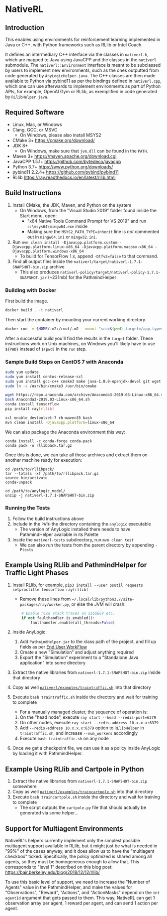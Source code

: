 # NativeRL

## Introduction

This enables using environments for reinforcement learning implemented in Java or C++, with Python frameworks such as RLlib or Intel Coach.

It defines an intermediary C++ interface via the classes in `nativerl.h`, which are mapped to Java using JavaCPP and the classes in the `nativerl` submodule. The `nativerl::Environment` interface is meant to be subclassed by users to implement new environments, such as the ones outputted from code generated by `AnyLogicHelper.java`. The C++ classes are then made available to Python via pybind11 as per the bindings defined in `nativerl.cpp`, which one can use afterwards to implement environments as part of Python APIs, for example, OpenAI Gym or RLlib, as exemplified in code generated by `RLlibHelper.java`.

## Required Software

- Linux, Mac, or Windows
- Clang, GCC, or MSVC
  - On Windows, please also install MSYS2
- CMake 3+ https://cmake.org/download/
- JDK 8+
  - On Windows, make sure that `jvm.dll` can be found in the `PATH`.
- Maven 3+ https://maven.apache.org/download.cgi
- JavaCPP 1.5.1+ https://github.com/bytedeco/javacpp
- Python 3.7+ https://www.python.org/downloads/
- pybind11 2.2.4+ https://github.com/pybind/pybind11
- RLlib https://ray.readthedocs.io/en/latest/rllib.html

## Build Instructions

1.  Install CMake, the JDK, Maven, and Python on the system
    - On Windows, from the "Visual Studio 2019" folder found inside the Start menu, open:
      - "x64 Native Tools Command Prompt for VS 2019" and run `c:\msys64\mingw64.exe` inside
      - Making sure the `MSYS2_PATH_TYPE=inherit` line is _not_ commented out in `mingw64.ini` or `mingw32.ini`.
2.  Run `mvn clean install -Djavacpp.platform.custom -Djavacpp.platform.linux-x86_64 -Djavacpp.platform.macosx-x86_64 -Djavacpp.platform.windows-x86_64`
    - To build for TensorFlow 1.x, append `-Dtfv2=false` to that command.
3.  Find all output files inside the `nativerl/target/nativerl-1.7.1-SNAPSHOT-bin.zip` archive
    - This also produces `nativerl-policy/target/nativerl-policy-1.7.1-SNAPSHOT.jar` (~231mb) for the PathmindHelper

### Building with Docker

First build the image.

```bash
docker build . -t nativerl
```

Then start the container by mounting your current working directory.

```bash
docker run -v $HOME/.m2:/root/.m2 --mount "src=$(pwd),target=/app,type=bind" nativerl
```

After a successful build you'll find the results in the `target` folder. These instructions work
on Unix machines, on Windows you'll likely have to use `${PWD}` instead of `$(pwd)` in the `run` step.

### Sample Build Steps on CentOS 7 with Anaconda

```bash
sudo yum update
sudo yum install centos-release-scl
sudo yum install gcc-c++ cmake3 make java-1.8.0-openjdk-devel git wget devtoolset-7 rh-maven35
sudo ln -s /usr/bin/cmake3 /usr/bin/cmake

wget https://repo.anaconda.com/archive/Anaconda3-2019.03-Linux-x86_64.sh
bash Anaconda3-2019.03-Linux-x86_64.sh
conda install tensorflow
pip install ray[rllib]

scl enable devtoolset-7 rh-maven35 bash
mvn clean install -Djavacpp.platform=linux-x86_64
```

We can also package the Anaconda environment this way:

```
conda install -c conda-forge conda-pack
conda pack -o rllibpack.tar.gz
```

Once this is done, we can take all those archives and extract them on another machine ready for execution:

```
cd /path/to/rllibpack/
tar --totals -xf /path/to/rllibpack.tar.gz
source bin/activate
conda-unpack

cd /path/to/anylogic_model/
unzip -j nativerl-1.7.1-SNAPSHOT-bin.zip
```

### Running the Tests

1.  Follow the build instructions above
2.  Include in the `PATH` the directory containing the `anylogic` executable
    - The version of AnyLogic installed there needs to have PathmindHelper available in its Palette
3.  Inside the `nativerl-tests` subdirectory, run `mvn clean test`
    - We can also run the tests from the parent directory by appending `-Ptests`

## Example Using RLlib and PathmindHelper for Traffic Light Phases

1.  Install RLlib, for example, `pip3 install --user psutil requests setproctitle tensorflow ray[rllib]`

    - Remove these lines from `~/.local/lib/python3.7/site-packages/ray/worker.py`, or else the JVM will crash:

    ```python
        # Enable nice stack traces on SIGSEGV etc.
        if not faulthandler.is_enabled():
            faulthandler.enable(all_threads=False)
    ```

2.  Inside AnyLogic:

    1. Add `PathmindHelper.jar` to the class path of the project, and fill up fields as per [End User WorkFlow](PathmindPolicyHelper/README.md#end-user-workflow)
    2. Create a new "Simulation" and adjust anything required
    3. Export the "Simulation" experiment to a "Standalone Java application" into some directory

3.  Extract the native libraries from `nativerl-1.7.1-SNAPSHOT-bin.zip` inside that directory
4.  Copy as well [`nativerl/examples/traintraffic.sh`](nativerl/examples/traintraffic.sh) into that directory
5.  Execute `bash traintraffic.sh` inside the directory and wait for training to complete

    - For a manually managed cluster, the sequence of operation is:

    1. On the "head node", execute `ray start --head --redis-port=6379`
    2. On other nodes, execute `ray start --redis-address 10.x.x.x:6379`
    3. Add `--redis-address 10.x.x.x:6379` option to `RLlibHelper` in `traintraffic.sh`, and increase `--num_workers` accordingly
    4. Execute `bash traintraffic.sh` on any node

6.  Once we get a checkpoint file, we can use it as a policy inside AnyLogic by loading it with PathmindHelper.

## Example Using RLlib and Cartpole in Python

1.  Extract the native libraries from `nativerl-1.7.1-SNAPSHOT-bin.zip` somewhere
2.  Copy as well [`nativerl/examples/traincartpole.sh`](nativerl/examples/traincartpole.sh) into that directory
3.  Execute `bash traincartpole.sh` inside the directory and wait for training to complete
    - The script outputs the `cartpole.py` file that should actually be generated via some helper...

## Support for Multiagent Environments

NativeRL's helpers currently implement only the simplest possible multiagent support available in RLlib, but it might just be what is needed in "99%" of the cases anyway, and it does allow us to have the "multiagent checkbox" ticked. Specifically, the policy optimized is shared among all agents, so they must be homogeneous enough to allow that. This corresponds to "level 1" described on this blog post: https://bair.berkeley.edu/blog/2018/12/12/rllib/

To use this basic level of support, we need to increase the "Number of Agents" value in the PathmindHelper, and make the values for "Observations", "Reward", "Actions", and "ActionMasks" depend on the `int agentId` argument that gets passed to them. This way, NativeRL can get 1 observation array per agent, 1 reward per agent, and can send 1 action per agent.
